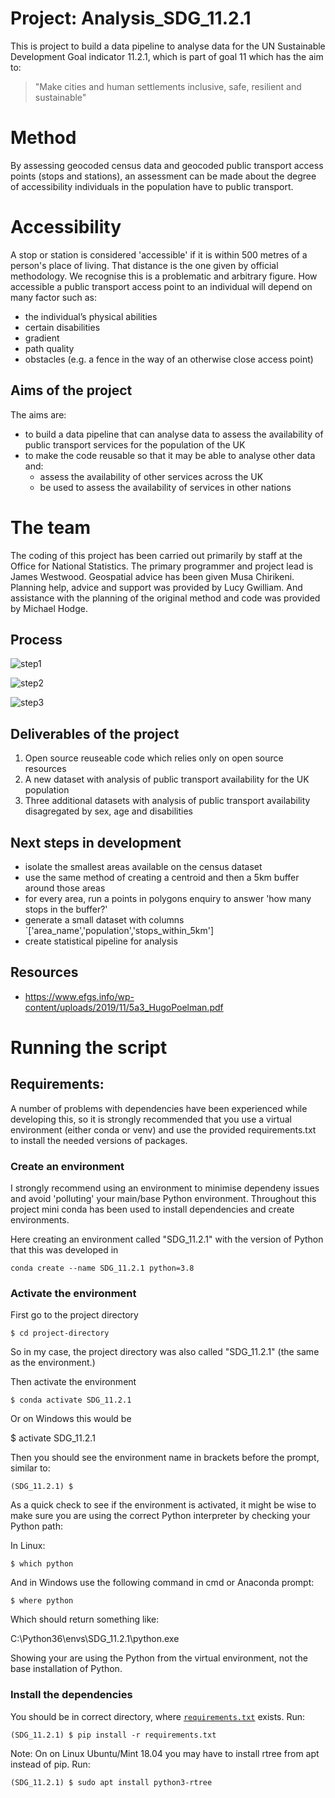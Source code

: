# Project: Analysis_SDG_11.2.1

This is project to build a data pipeline to analyse data for the UN Sustainable Development Goal indicator 11.2.1, which is part of goal 11 which has the aim to:

> "Make cities and human settlements inclusive, safe, resilient and sustainable"
# Method

By assessing geocoded census data and geocoded public transport access points (stops and stations), an assessment can be made about the degree of accessibility individuals in the population have to public transport.

# Accessibility

A stop or station is considered 'accessible' if it is within 500 metres of a person's place of living. That distance is the one given by official methodology. We recognise this is a problematic and arbitrary figure. How accessible a public transport access point to an individual will depend on many factor such as:

- the individual’s physical abilities
- certain disabilities
- gradient
- path quality
- obstacles (e.g. a fence in the way of an otherwise close access point)

## Aims of the project

The aims are:

* to build a data pipeline that can analyse data to assess the availability of public transport services for the population of the UK
* to make the code reusable so that it may be able to analyse other data and:
    * assess the availability of other services across the UK
    * be used to assess the availability of services in other nations

# The team

The coding of this project has been carried out primarily by staff at the Office for National Statistics. The primary programmer and project lead is James Westwood. Geospatial advice has been given Musa Chirikeni. Planning help, advice and support was provided by Lucy Gwilliam. And assistance with the planning of the original method and code was provided by Michael Hodge.

## Process

![step1](https://github.com/james-westwood/SDG_11.2.1/raw/master/img_readme/11-2-1-process-step1.jpg)

![step2](https://github.com/james-westwood/SDG_11.2.1/raw/master/img_readme/11-2-1-process-step2.jpg)

![step3](https://github.com/james-westwood/SDG_11.2.1/raw/master/img_readme/11-2-1-process-step3.jpg)


## Deliverables of the project

1. Open source reuseable code which relies only on open source resources
2. A new dataset with analysis of public transport availability for the UK population
3. Three additional datasets with analysis of public transport availability disagregated by sex, age and disabilities

## Next steps in development

- isolate the smallest areas available on the census dataset
- use the same method of creating a centroid and then a 5km buffer around those areas
- for every area, run a points in polygons enquiry to answer 'how many stops in the buffer?'
- generate a small dataset with columns `['area_name','population','stops_within_5km']
- create statistical pipeline for analysis

## Resources

- https://www.efgs.info/wp-content/uploads/2019/11/5a3_HugoPoelman.pdf

# Running the script

## Requirements:

A number of problems with dependencies have been experienced while developing this, so it is strongly recommended that you use a virtual environment (either conda or venv) and use the provided requirements.txt to install the needed versions of packages.


### Create an environment

I strongly recommend using an environment to minimise dependeny issues and avoid 'polluting' your main/base Python environment. Throughout this project mini conda has been used to install dependencies and create environments.

Here creating an environment called "SDG_11.2.1" with the version of Python that this was developed in

    conda create --name SDG_11.2.1 python=3.8

### Activate the environment

First go to the project directory

    $ cd project-directory

So in my case, the project directory was also called "SDG_11.2.1" (the same as the environment.)

Then activate the environment

    $ conda activate SDG_11.2.1

Or on Windows this would be

   $ activate SDG_11.2.1

Then you should see the environment name in brackets before the prompt, similar to:

    (SDG_11.2.1) $

As a quick check to see if the environment is activated, it might be wise to make sure you are using the correct Python interpreter by checking your Python path:

In Linux:

    $ which python

And in Windows use the following command in cmd or Anaconda prompt:

    $ where python

Which should return something like:

C:\Python36\envs\SDG_11.2.1\python.exe

Showing your are using the Python from the virtual environment, not the base installation of Python.

### Install the dependencies


You should be in correct directory, where [`requirements.txt`](_build\html\_sources\requirements.txt) exists. Run:

    (SDG_11.2.1) $ pip install -r requirements.txt


Note: On on Linux Ubuntu/Mint 18.04 you may have to install rtree from apt instead of pip. Run:

    (SDG_11.2.1) $ sudo apt install python3-rtree
